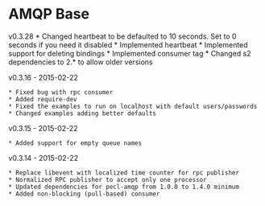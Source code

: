 # AMQP Base
v0.3.28
    * Changed heartbeat to be defaulted to 10 seconds. Set to 0 seconds if you need it disabled
    * Implemented heartbeat
    * Implemented support for deleting bindings
    * Implemented consumer tag
    * Changed s2 dependencies to 2.\* to allow older versions 

v0.3.16 - 2015-02-22

    * Fixed bug with rpc consumer
    * Added require-dev
    * Fixed the examples to run on localhost with default users/passwords
    * Changed examples adding better defaults

v0.3.15 - 2015-02-22

    * Added support for empty queue names

v0.3.14 - 2015-02-22
    
    * Replace libevent with localized time counter for rpc publisher
    * Normalized RPC publisher to accept only one processor
    * Updated dependencies for pecl-amqp from 1.0.0 to 1.4.0 minimum
    * Added non-blocking (pull-based) consumer
